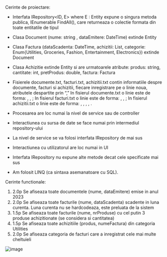 Cerinte de proiectare:
- Interfata IRepository<ID, E> where E : Entity<ID> expune o singura metoda publica, IEnumerable<E> FindAll(), care returneaza o colectie formata din toate entitatile de tipul <E>
- Clasa Document (nume: string , dataEmitere: DateTime) extinde Entity <string>
- Clasa Factura (dataScadenta: DateTime, achizitii: List<Achizitie>, categorie: Enum{Utilities, Groceries, Fashion, Entertainment, Electronics}) extinde Document
- Clasa Achizitie extinde Entity <string> si are urmatoarele atribute: produs: string, cantitate: int, pretProdus: double, factura: Factura
- Fisierele documente.txt, facturi.txt, achizitii.txt contin informatiile despre documente, facturi si achizitii, fiecare inregistrare pe o linie noua, atributele despartite prin “,”
    In fisierul documente.txt o linie este de forma: <idDocument>, <nume>, <dataEmitere>;
    In fisierul facturi.txt o linie este de forma: <idDocument>, <dataScadenta>, <categorie>;
    In fisierul achizitii.txt o linie este de forma: <idAchizitie>, <produs>, <cantitate>, <pretProdus>, <idDocument>.

- Procesarea are loc numai la nivel de service sau de controller
- Interactiunea cu sursa de date se face numai prin intermediul repository-ului
- La nivel de service se va folosi interfata IRepository de mai sus
- Interactiunea cu utilizatorul are loc numai in UI
- Interfata IRepository nu expune alte metode decat cele specificate mai sus
- Am folosit LINQ (ca sintaxa asemanatoare cu SQL).

  
Cerinte functionale:

1. 2.0p Se afiseaza toate documentele (nume, dataEmitere) emise in anul 2023
2. 2.0p Se afiseaza toate facturile (nume, dataScadenta) scadente in luna curenta. Luna curenta nu se hardcodeaza, este preluata de la sistem
3. 1.5p Se afiseaza toate facturile (nume, nrProduse) cu cel putin 3 produse achizitionate (se considera si cantitatea)
4. 1.5p Se afiseaza toate achizitiile (produs, numeFactura) din categoria Utilities
5. 2.0p Se afiseaza categoria de facturi care a inregistrat cele mai multe cheltuieli

![image](https://github.com/cristianamihu/UBB_Computer-Science/assets/128689630/1c720efc-df4f-45c4-b29d-5d79ef123133)
